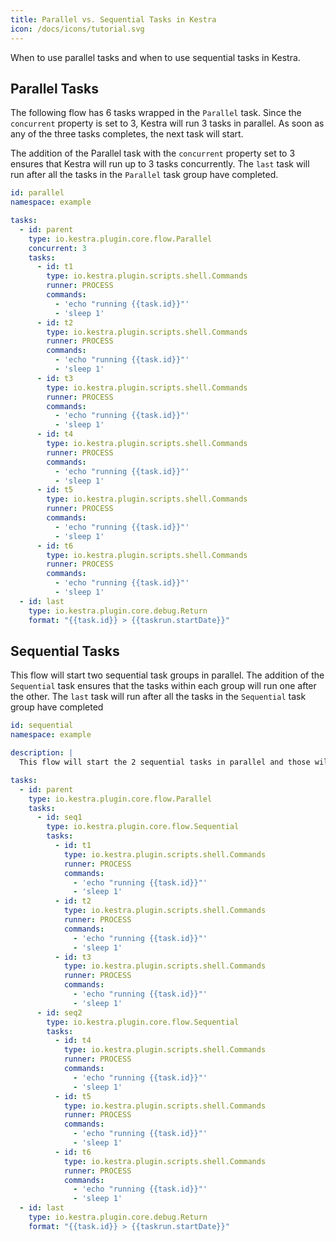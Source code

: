 ```yaml
---
title: Parallel vs. Sequential Tasks in Kestra
icon: /docs/icons/tutorial.svg
---
```


When to use parallel tasks and when to use sequential tasks in Kestra.

## Parallel Tasks

The following flow has 6 tasks wrapped in the `Parallel` task. Since the `concurrent` property is set to 3, Kestra will run 3 tasks in parallel. As soon as any of the three tasks completes, the next task will start.

The addition of the Parallel task with the `concurrent` property set to 3 ensures that Kestra will run up to 3 tasks concurrently. The `last` task will run after all the tasks in the `Parallel` task group have completed.

```yaml
id: parallel
namespace: example

tasks:
  - id: parent
    type: io.kestra.plugin.core.flow.Parallel
    concurrent: 3
    tasks:
      - id: t1
        type: io.kestra.plugin.scripts.shell.Commands
        runner: PROCESS
        commands:
          - 'echo "running {{task.id}}"'
          - 'sleep 1'
      - id: t2
        type: io.kestra.plugin.scripts.shell.Commands
        runner: PROCESS
        commands:
          - 'echo "running {{task.id}}"'
          - 'sleep 1'
      - id: t3
        type: io.kestra.plugin.scripts.shell.Commands
        runner: PROCESS
        commands:
          - 'echo "running {{task.id}}"'
          - 'sleep 1'
      - id: t4
        type: io.kestra.plugin.scripts.shell.Commands
        runner: PROCESS
        commands:
          - 'echo "running {{task.id}}"'
          - 'sleep 1'
      - id: t5
        type: io.kestra.plugin.scripts.shell.Commands
        runner: PROCESS
        commands:
          - 'echo "running {{task.id}}"'
          - 'sleep 1'
      - id: t6
        type: io.kestra.plugin.scripts.shell.Commands
        runner: PROCESS
        commands:
          - 'echo "running {{task.id}}"'
          - 'sleep 1'
  - id: last
    type: io.kestra.plugin.core.debug.Return
    format: "{{task.id}} > {{taskrun.startDate}}"

```

## Sequential Tasks

This flow will start two sequential task groups in parallel. The addition of the `Sequential` task ensures that the tasks within each group will run one after the other. The `last` task will run after all the tasks in the `Sequential` task group have completed

```yaml
id: sequential
namespace: example

description: |
  This flow will start the 2 sequential tasks in parallel and those will launch tasks one after the other.

tasks:
  - id: parent
    type: io.kestra.plugin.core.flow.Parallel
    tasks:
      - id: seq1
        type: io.kestra.plugin.core.flow.Sequential
        tasks:
          - id: t1
            type: io.kestra.plugin.scripts.shell.Commands
            runner: PROCESS
            commands:
              - 'echo "running {{task.id}}"'
              - 'sleep 1'
          - id: t2
            type: io.kestra.plugin.scripts.shell.Commands
            runner: PROCESS
            commands:
              - 'echo "running {{task.id}}"'
              - 'sleep 1'
          - id: t3
            type: io.kestra.plugin.scripts.shell.Commands
            runner: PROCESS
            commands:
              - 'echo "running {{task.id}}"'
              - 'sleep 1'
      - id: seq2
        type: io.kestra.plugin.core.flow.Sequential
        tasks:
          - id: t4
            type: io.kestra.plugin.scripts.shell.Commands
            runner: PROCESS
            commands:
              - 'echo "running {{task.id}}"'
              - 'sleep 1'
          - id: t5
            type: io.kestra.plugin.scripts.shell.Commands
            runner: PROCESS
            commands:
              - 'echo "running {{task.id}}"'
              - 'sleep 1'
          - id: t6
            type: io.kestra.plugin.scripts.shell.Commands
            runner: PROCESS
            commands:
              - 'echo "running {{task.id}}"'
              - 'sleep 1'
  - id: last
    type: io.kestra.plugin.core.debug.Return
    format: "{{task.id}} > {{taskrun.startDate}}"
```



